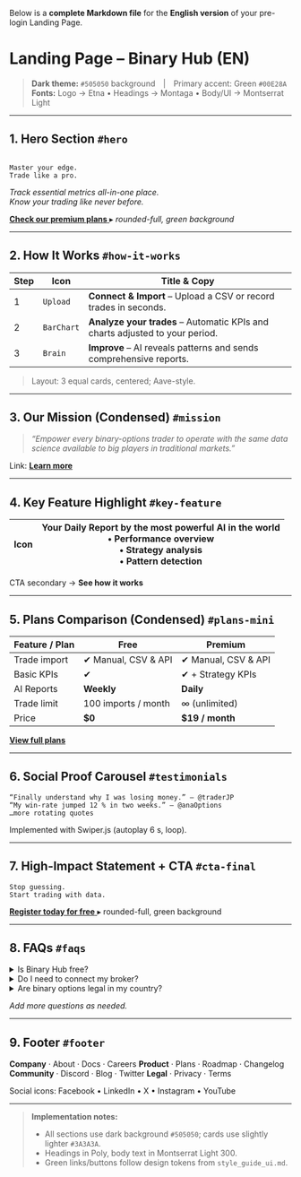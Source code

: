 Below is a **complete Markdown file** for the **English version** of your pre-login Landing Page.

# Landing Page – Binary Hub (EN)

> **Dark theme:** `#505050` background | Primary accent: Green `#00E28A`  
> **Fonts:** Logo → Etna • Headings → Montaga • Body/UI → Montserrat Light

---

## 1. Hero Section  `#hero`

```

Master your edge.
Trade like a pro.

```

*Track essential metrics all-in-one place.  
Know your trading like never before.*

[ **Check our premium plans** ]( /plans ) ▸ *rounded-full, green background*

---

## 2. How It Works  `#how-it-works`

| Step | Icon      | Title & Copy                                                                 |
|------|-----------|------------------------------------------------------------------------------|
| 1    | `Upload`  | **Connect & Import** – Upload a CSV or record trades in seconds.             |
| 2    | `BarChart`| **Analyze your trades** – Automatic KPIs and charts adjusted to your period. |
| 3    | `Brain`   | **Improve** – AI reveals patterns and sends comprehensive reports.           |

> Layout: 3 equal cards, centered; Aave-style.

---

## 3. Our Mission (Condensed)  `#mission`

> *“Empower every binary-options trader to operate with the same data science available to big players in traditional markets.”*

Link: **[Learn more]( /about )**

---

## 4. Key Feature Highlight  `#key-feature`

| Icon | **Your Daily Report by the most powerful AI in the world**  <br> • Performance overview  <br> • Strategy analysis  <br> • Pattern detection |
|--------------------------------------------|----------------------------------------------------------------------------------------------------------------------------------|

CTA secondary → **See how it works**

---

## 5. Plans Comparison (Condensed)  `#plans-mini`

| Feature / Plan          | **Free**            | **Premium**         |
|-------------------------|---------------------|---------------------|
| Trade import            | ✔ Manual, CSV & API | ✔ Manual, CSV & API |
| Basic KPIs              | ✔                   | ✔ + Strategy KPIs   |
| AI Reports              | **Weekly**          | **Daily**           |
| Trade limit             | 100 imports / month | ∞ (unlimited)       |
| Price                   | **$0**              | **$19 / month**     |

[ **View full plans** ]( /plans )

---

## 6. Social Proof Carousel  `#testimonials`

```text
“Finally understand why I was losing money.” — @traderJP
“My win-rate jumped 12 % in two weeks.” — @anaOptions
…more rotating quotes
```

Implemented with Swiper.js (autoplay 6 s, loop).

---

## 7. High-Impact Statement + CTA  `#cta-final`

```
Stop guessing.  
Start trading with data.
```

[ **Register today for free** ](/auth/register)  ▸ rounded-full, green background

---

## 8. FAQs  `#faqs`

<details>
<summary>Is Binary Hub free?</summary>
Yes, our Free plan lets you track up to 100 trades per month with core KPIs.
</details>

<details>
<summary>Do I need to connect my broker?</summary>
No. You can simply upload a CSV export or enter trades manually.
</details>

<details>
<summary>Are binary options legal in my country?</summary>
Regulations vary. Please check local laws and trade responsibly.
</details>

*Add more questions as needed.*

---

## 9. Footer  `#footer`

**Company**  ·  About · Docs · Careers
**Product**  ·  Plans · Roadmap · Changelog
**Community**  ·  Discord · Blog · Twitter
**Legal**  ·  Privacy · Terms

Social icons: Facebook • LinkedIn • X • Instagram • YouTube

---

> **Implementation notes:**
>
> * All sections use dark background `#505050`; cards use slightly lighter `#3A3A3A`.
> * Headings in Poly, body text in Montserrat Light 300.
> * Green links/buttons follow design tokens from `style_guide_ui.md`.

